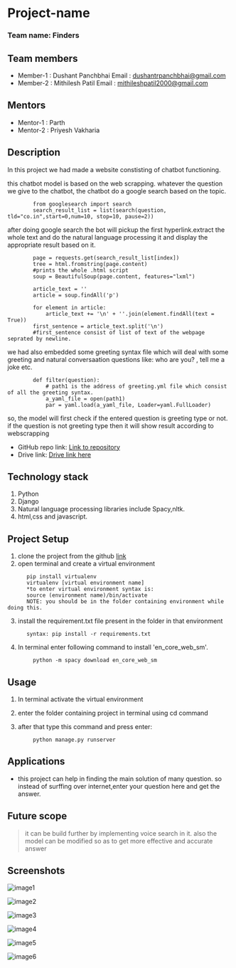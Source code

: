 # Project-name

### Team name: Finders

## Team members
* Member-1 : Dushant Panchbhai 
  Email : dushantrpanchbhai@gmail.com
* Member-2 : Mithilesh Patil
  Email : mithileshpatil2000@gmail.com
  
## Mentors
* Mentor-1 : Parth
* Mentor-2 : Priyesh Vakharia

## Description
In this project we had made a website constisting of chatbot functioning.

this chatbot model is based on the web scrapping. whatever the question we give to the chatbot, the chatbot do a google search based on the topic.

```
        from googlesearch import search
        search_result_list = list(search(question, tld="co.in",start=0,num=10, stop=10, pause=2))
```

after doing google search the bot will pickup the first hyperlink.extract the whole text and do the natural language processing it and display the appropriate result based on it.
```     #getting page of particular hyperlink. here index means hyperlink number
        page = requests.get(search_result_list[index])
        tree = html.fromstring(page.content)
        #prints the whole .html script
        soup = BeautifulSoup(page.content, features="lxml")
        
        article_text = ''
        article = soup.findAll('p')
        
        for element in article:
            article_text += '\n' + ''.join(element.findAll(text = True))
        first_sentence = article_text.split('\n')
        #first_sentence consist of list of text of the webpage seprated by newline. 
```

we had also embedded some greeting syntax file which will deal with some greeting and natural conversaation questions like: who are you? , tell me a joke etc. 
```
        def filter(question):
            # path1 is the address of greeting.yml file which consist of all the greeting syntax.
            a_yaml_file = open(path1)
            par = yaml.load(a_yaml_file, Loader=yaml.FullLoader)
```
so, the model will first check if the entered question is greeting type or not. if the question is not greeting type then it will show result according to webscrapping

* GitHub repo link: [Link to repository](https://github.com/dushantpanchbhai/chatbot2.git)
* Drive link: [Drive link here](https://drive.google.com/)

## Technology stack

1. Python
2. Django
3. Natural language processing libraries include Spacy,nltk.
4. html,css and javascript.

## Project Setup
1. clone the project from the github [link](https://github.com/dushantpanchbhai/chatbot2.git)
2. open terminal and create a virtual environment
```
      pip install virtualenv
      virtualenv [virtual environment name]
      *to enter virtual environment syntax is:
      source (environment name)/bin/activate
      NOTE: you should be in the folder containing environment while doing this.
```
3. install the requirement.txt file present in the folder in that environment
```
      syntax: pip install -r requirements.txt
```
4. In terminal enter following command to install 'en_core_web_sm'.
```
        python -m spacy download en_core_web_sm
```
## Usage
1. In terminal activate the virtual environment

2. enter the folder containing project in terminal using cd command

3. after that type this command and press enter:
```
        python manage.py runserver
```

## Applications

* this project can help in finding the main solution of many question. so instead of surffing over internet,enter your question here and get the answer.

## Future scope
>it can be build further by implementing voice search in it. also the model can be modified so as to get more effective and accurate answer

## Screenshots

![image1](https://drive.google.com/uc?export=view&id=12qPwZT_ceavDAiznWk1w6v83CBMYqULY)


![image2](https://drive.google.com/uc?export=view&id=1iQ_Q-xKiklaa6b2bcroJ3dpOKln6QKqz)


![image3](https://drive.google.com/uc?export=view&id=1RjCcwxe_90M1s68eAecG6CIqhXRZB_3P)


![image4](https://drive.google.com/uc?export=view&id=1NbLU7utpC0hpiGBsnv49HC_Mu2X1ZAD0)


![image5](https://drive.google.com/uc?export=view&id=17FxFzzrmLpoBZ0uS_kzJcv09ofEzo1cc)


![image6](https://drive.google.com/uc?export=view&id=1AnzzH-tpjVJ-RjK--H_-_xsTXwmoDkdC)


